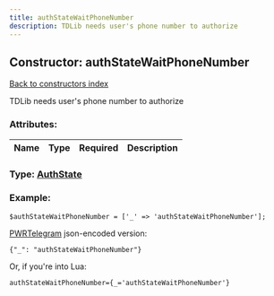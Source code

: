 ```yaml
---
title: authStateWaitPhoneNumber
description: TDLib needs user's phone number to authorize
---
```

## Constructor: authStateWaitPhoneNumber  
[Back to constructors index](index.md)



TDLib needs user's phone number to authorize

### Attributes:

| Name     |    Type       | Required | Description |
|----------|---------------|----------|-------------|



### Type: [AuthState](../types/AuthState.md)


### Example:

```
$authStateWaitPhoneNumber = ['_' => 'authStateWaitPhoneNumber'];
```  

[PWRTelegram](https://pwrtelegram.xyz) json-encoded version:

```
{"_": "authStateWaitPhoneNumber"}
```


Or, if you're into Lua:  


```
authStateWaitPhoneNumber={_='authStateWaitPhoneNumber'}

```


